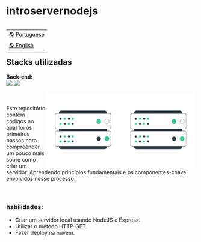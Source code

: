 # introservernodejs
<table align="right">
      <tr><td><a href="README.md">🌎 Portuguese</a></td></tr>
      <tr><td><a href="readme_EN.md">🌎 English</a></td></tr>
</table>

## Stacks utilizadas
**Back-end:**      <br>
 <img src ="https://img.shields.io/badge/Node.js-339933.svg?style=for-the-badge&logo=nodedotjs&logoColor=white" width="100px"/>
  ![](https://img.shields.io/badge/JavaScript-F7DF1E.svg?style=for-the-badge&logo=JavaScript&logoColor=black)

<a href="#"><img align="right" src="https://github.com/keisymars/introservernodejs/blob/main/img/server.gif" width="200 " height="200" /></a>
<a href="#"><img align="right" src="https://github.com/keisymars/introservernodejs/blob/main/img/server.gif" width="200 " height="200" /></a>

<br><br>
Este repositório contêm códigos no qual foi os primeiros passos 
para compreender um pouco mais sobre como criar um servidor.
Aprendendo princípios fundamentais e os componentes-chave envolvidos nesse processo.
<br>
<br>
<br>


### habilidades:
- Criar um servidor local usando NodeJS e Express.
- Utilizar o método HTTP-GET.
- Fazer deploy na nuvem.
